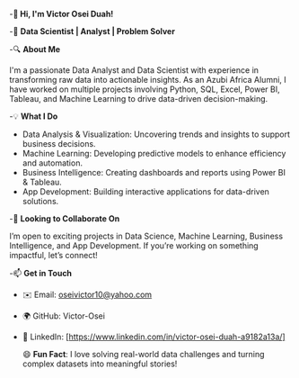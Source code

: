 -**👋 Hi, I'm Victor Osei Duah!**

-🚀 **Data Scientist | Analyst | Problem Solver**

-🔍 **About Me**

I'm a passionate Data Analyst and Data Scientist with experience in transforming raw data into actionable insights. As an Azubi Africa Alumni, I have worked on multiple projects involving Python, SQL, Excel, Power BI, Tableau, and Machine Learning to drive data-driven decision-making.

-💡 **What I Do**

- Data Analysis & Visualization: Uncovering trends and insights to support business decisions.
- Machine Learning: Developing predictive models to enhance efficiency and automation.
- Business Intelligence: Creating dashboards and reports using Power BI & Tableau.
- App Development: Building interactive applications for data-driven solutions.
  
-🤝 **Looking to Collaborate On**

I’m open to exciting projects in Data Science, Machine Learning, Business Intelligence, and App Development. If you’re working on something impactful, let’s connect!


-📫 **Get in Touch**

- ✉️ Email: oseivictor10@yahoo.com

- 🌍 GitHub: Victor-Osei

- 💼 LinkedIn: [https://www.linkedin.com/in/victor-osei-duah-a9182a13a/]


  😄 **Fun Fact**: I love solving real-world data challenges and turning complex datasets into meaningful stories!



<!---
Victor-Osei/Victor-Osei is a ✨ special ✨ repository because its `README.md` (this file) appears on your GitHub profile.
You can click the Preview link to take a look at your changes.
--->
